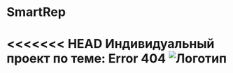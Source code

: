 # SmartRep
<<<<<<< HEAD
Индивидуальный проект по теме: Error 404
![Логотип](https://dnd.su/gallery/articles/91_1_1627579792.jpg "Логотип GitHub")
=======
 
